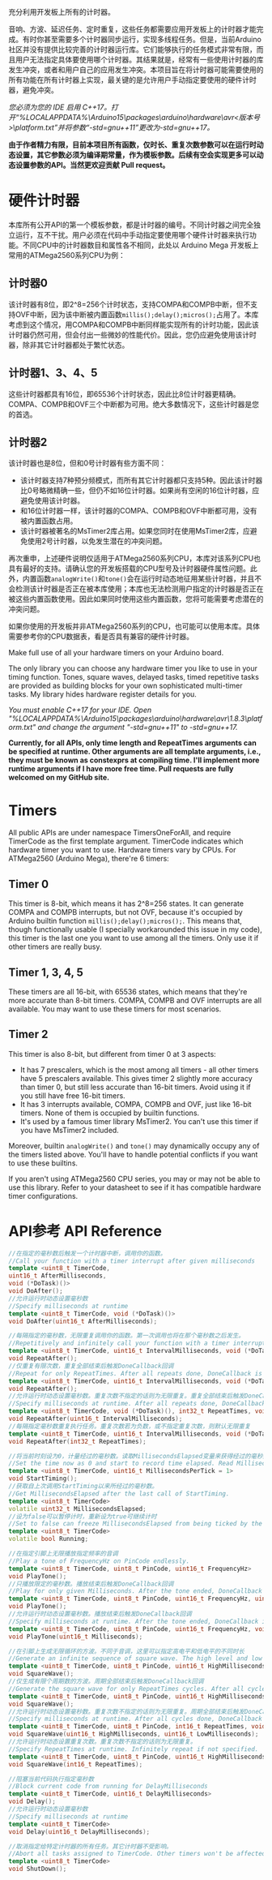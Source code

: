 充分利用开发板上所有的计时器。

音响、方波、延迟任务、定时重复，这些任务都需要应用开发板上的计时器才能完成。有时你甚至需要多个计时器同步运行，实现多线程任务。但是，当前Arduino社区并没有提供比较完善的计时器运行库。它们能够执行的任务模式非常有限，而且用户无法指定具体要使用哪个计时器。其结果就是，经常有一些使用计时器的库发生冲突，或者和用户自己的应用发生冲突。本项目旨在将计时器可能需要使用的所有功能在所有计时器上实现，最关键的是允许用户手动指定要使用的硬件计时器，避免冲突。

*您必须为您的 IDE 启用 C++17。打开“%LOCALAPPDATA%\Arduino15\packages\arduino\hardware\avr\<版本号>\platform.txt”并将参数“-std=gnu++11”更改为-std=gnu++17。*

**由于作者精力有限，目前本项目所有函数，仅时长、重复次数参数可以在运行时动态设置，其它参数必须为编译期常量，作为模板参数。后续有空会实现更多可以动态设置参数的API。当然更欢迎贡献 Pull request。**
# 硬件计时器
本库所有公开API的第一个模板参数，都是计时器的编号。不同计时器之间完全独立运行，互不干扰。用户必须在代码中手动指定要使用哪个硬件计时器来执行功能。不同CPU中的计时器数目和属性各不相同，此处以 Arduino Mega 开发板上常用的ATMega2560系列CPU为例：
## 计时器0
该计时器有8位，即2^8=256个计时状态，支持COMPA和COMPB中断，但不支持OVF中断，因为该中断被内置函数`millis();delay();micros();`占用了。本库考虑到这个情况，用COMPA和COMPB中断同样能实现所有的计时功能，因此该计时器仍然可用，但会付出一些微妙的性能代价。因此，您仍应避免使用该计时器，除非其它计时器都处于繁忙状态。
## 计时器1、3、4、5
这些计时器都具有16位，即65536个计时状态，因此比8位计时器更精确。COMPA、COMPB和OVF三个中断都为可用。绝大多数情况下，这些计时器是您的首选。
## 计时器2
该计时器也是8位，但和0号计时器有些方面不同：
- 该计时器支持7种预分频模式，而所有其它计时器都只支持5种。因此该计时器比0号略微精确一些，但仍不如16位计时器。如果尚有空闲的16位计时器，应避免使用该计时器。
- 和16位计时器一样，该计时器的COMPA、COMPB和OVF中断都可用，没有被内置函数占用。
- 该计时器被著名的MsTimer2库占用。如果您同时在使用MsTimer2库，应避免使用2号计时器，以免发生潜在的冲突问题。

再次重申，上述硬件说明仅适用于ATMega2560系列CPU，本库对该系列CPU也具有最好的支持。请确认您的开发板搭载的CPU型号及计时器硬件属性问题。此外，内置函数`analogWrite()`和`tone()`会在运行时动态地征用某些计时器，并且不会检测该计时器是否正在被本库使用；本库也无法检测用户指定的计时器是否正在被这些内置函数使用。因此如果同时使用这些内置函数，您将可能需要考虑潜在的冲突问题。

如果你使用的开发板并非ATMega2560系列的CPU，也可能可以使用本库。具体需要参考你的CPU数据表，看是否具有兼容的硬件计时器。

Make full use of all your hardware timers on your Arduino board. 

The only library you can choose any hardware timer you like to use in your timing function. Tones, square waves, delayed tasks, timed repetitive tasks are provided as building blocks for your own sophisticated multi-timer tasks. My library hides hardware register details for you.

*You must enable C++17 for your IDE. Open "%LOCALAPPDATA%\Arduino15\packages\arduino\hardware\avr\1.8.3\platform.txt" and change the argument "-std=gnu++11" to -std=gnu++17.*

**Currently, for all APIs, only time length and RepeatTimes arguments can be specified at runtime. Other arguments are all template arguments, i.e., they must be known as constexprs at compiling time. I'll implement more runtime arguments if I have more free time. Pull requests are fully welcomed on my GitHub site.**
# Timers
All public APIs are under namespace TimersOneForAll, and require TimerCode as the first template argument. TimerCode indicates which hardware timer you want to use. Hardware timers vary by CPUs. For ATMega2560 (Arduino Mega), there're 6 timers:
## Timer 0
This timer is 8-bit, which means it has 2^8=256 states. It can generate COMPA and COMPB interrupts, but not OVF, because it's occupied by Arduino builtin function `millis();delay();micros();`. This means that, though functionally usable (I specially workarounded this issue in my code), this timer is the last one you want to use among all the timers. Only use it if other timers are really busy.
## Timer 1, 3, 4, 5
These timers are all 16-bit, with 65536 states, which means that they're more accurate than 8-bit timers. COMPA, COMPB and OVF interrupts are all available. You may want to use these timers for most scenarios.
## Timer 2
This timer is also 8-bit, but different from timer 0 at 3 aspects:
- It has 7 prescalers, which is the most among all timers - all other timers have 5 prescalers available. This gives timer 2 slightly more accuracy than timer 0, but still less accurate than 16-bit timers. Avoid using it if you still have free 16-bit timers.
- It has 3 interrupts available, COMPA, COMPB and OVF, just like 16-bit timers. None of them is occupied by builtin functions.
- It's used by a famous timer library MsTimer2. You can't use this timer if you have MsTimer2 included.

Moreover, builtin `analogWrite()` and `tone()` may dynamically occupy any of the timers listed above. You'll have to handle potential conflicts if you want to use these builtins.

If you aren't using ATMega2560 CPU series, you may or may not be able to use this library. Refer to your datasheet to see if it has compatible hardware timer configurations.
# API参考 API Reference
```C++
//在指定的毫秒数后触发一个计时器中断，调用你的函数。
//Call your function with a timer interrupt after given milliseconds
template <uint8_t TimerCode, 
uint16_t AfterMilliseconds,
void (*DoTask)()>
void DoAfter();
//允许运行时动态设置毫秒数
//Specify milliseconds at runtime
template <uint8_t TimerCode, void (*DoTask)()>
void DoAfter(uint16_t AfterMilliseconds);

//每隔指定的毫秒数，无限重复调用你的函数。第一次调用也将在那个毫秒数之后发生。
//Repetitively and infinitely call your function with a timer interrupt for each IntervalMilliseconds. The first interrupt happens after IntervalMilliseconds, too.
template <uint8_t TimerCode, uint16_t IntervalMilliseconds, void (*DoTask)()>
void RepeatAfter();
//仅重复有限次数，重复全部结束后触发DoneCallback回调
//Repeat for only RepeatTimes. After all repeats done, DoneCallback is called.
template <uint8_t TimerCode, uint16_t IntervalMilliseconds, void (*DoTask)(), int32_t RepeatTimes, void (*DoneCallback)() = nullptr>
void RepeatAfter();
//允许运行时动态设置毫秒数。重复次数不指定的话则为无限重复。重复全部结束后触发DoneCallback回调
//Specify milliseconds at runtime. After all repeats done, DoneCallback is called.
template <uint8_t TimerCode, void (*DoTask)(), int32_t RepeatTimes, void (*DoneCallback)() = nullptr>
void RepeatAfter(uint16_t IntervalMilliseconds);
//每隔指定毫秒数重复执行任务。重复次数若为负数，或不指定重复次数，则默认无限重复
template <uint8_t TimerCode, uint16_t IntervalMilliseconds, void (*DoTask)(), void (*DoneCallback)() = nullptr>
void RepeatAfter(int32_t RepeatTimes);

//将当前时刻设为0，计量经过的毫秒数。读取MillisecondsElapsed变量来获得经过的毫秒数。可选设置MillisecondsPerTick，控制计时单位是多少毫秒
//Set the time now as 0 and start to record time elapsed. Read MillisecondsElapsed variable to get the time elapsed.
template <uint8_t TimerCode, uint16_t MillisecondsPerTick = 1>
void StartTiming();
//获取自上次调用StartTiming以来所经过的毫秒数。
//Get MillisecondsElapsed after the last call of StartTiming.
template <uint8_t TimerCode>
volatile uint32_t MillisecondsElapsed;
//设为false可以暂停计时，重新设为true可继续计时
//Set to false can freeze MillisecondsElapsed from being ticked by the timer (lock the variable only, timer still running). Set to true to continue timing.
template <uint8_t TimerCode>
volatile bool Running;

//在指定引脚上无限播放指定频率的音调
//Play a tone of FrequencyHz on PinCode endlessly.
template <uint8_t TimerCode, uint8_t PinCode, uint16_t FrequencyHz>
void PlayTone();
//只播放限定的毫秒数。播放结束后触发DoneCallback回调
//Play for only given Milliseconds. After the tone ended, DoneCallback is called.
template <uint8_t TimerCode, uint8_t PinCode, uint16_t FrequencyHz, uint16_t Milliseconds, void (*DoneCallback)() = nullptr>
void PlayTone();
//允许运行时动态设置毫秒数。播放结束后触发DoneCallback回调
//Specify milliseconds at runtime. After the tone ended, DoneCallback is called.
template <uint8_t TimerCode, uint8_t PinCode, uint16_t FrequencyHz, void (*DoneCallback)() = nullptr>
void PlayTone(uint16_t Milliseconds);

//在引脚上生成无限循环的方波。不同于音调，这里可以指定高电平和低电平的不同时长
//Generate an infinite sequence of square wave. The high level and low level can have different time length.
template <uint8_t TimerCode, uint8_t PinCode, uint16_t HighMilliseconds, uint16_t LowMilliseconds>
void SquareWave();
//仅生成有限个周期数的方波。周期全部结束后触发DoneCallback回调
//Generate the square wave for only RepeatTimes cycles. After all cycles done, DoneCallback is called.
template <uint8_t TimerCode, uint8_t PinCode, uint16_t HighMilliseconds, uint16_t LowMilliseconds, int16_t RepeatTimes, void (*DoneCallback)() = nullptr>
void SquareWave();
//允许运行时动态设置毫秒数。重复次数不指定的话则为无限重复。周期全部结束后触发DoneCallback回调
//Specify milliseconds at runtime. After all cycles done, DoneCallback is called.
template <uint8_t TimerCode, uint8_t PinCode, int16_t RepeatTimes, void (*DoneCallback)() = nullptr>
void SquareWave(uint16_t HighMilliseconds, uint16_t LowMilliseconds);
//允许运行时动态设置重复次数。重复次数不指定的话则为无限重复。
//Specify RepeatTimes at runtime. Infinitely repeat if not specified.
template <uint8_t TimerCode, uint8_t PinCode, uint16_t HighMilliseconds, uint16_t LowMilliseconds, void (*DoneCallback)() = nullptr>
void SquareWave(int16_t RepeatTimes);

//阻塞当前代码执行指定毫秒数
//Block current code from running for DelayMilliseconds
template <uint8_t TimerCode, uint16_t DelayMilliseconds>
void Delay();
//允许运行时动态设置毫秒数
//Specify milliseconds at runtime
template <uint8_t TimerCode>
void Delay(uint16_t DelayMilliseconds);

//取消指定给特定计时器的所有任务。其它计时器不受影响。
//Abort all tasks assigned to TimerCode. Other timers won't be affected.
template <uint8_t TimerCode>
void ShutDown();
```
